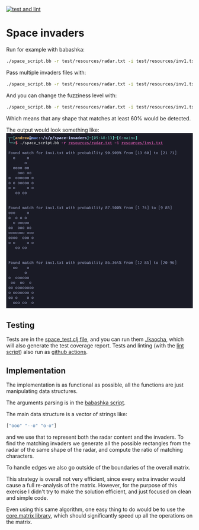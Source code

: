 [![test and lint](https://github.com/AndreaCrotti/space-invaders/actions/workflows/test.yml/badge.svg)](https://github.com/AndreaCrotti/space-invaders/actions/workflows/test.yml)

# Space invaders

Run for example with babashka:

```sh
./space_script.bb -r test/resources/radar.txt -i test/resources/inv1.txt
```

Pass multiple invaders files with:

```sh
./space_script.bb -r test/resources/radar.txt -i test/resources/inv1.txt test/resources/inv2.txt
```


And you can change the fuzziness level with:

```sh
./space_script.bb -r test/resources/radar.txt -i test/resources/inv1.txt -f 0.6
```

Which means that any shape that matches at least 60% would be detected.

The output would look something like:
![space script screenshot](./screenshot.png)

## Testing

Tests are in the [space_test.clj file](./test/space_test.clj), and you can run them [./kaocha](./kaocha), which will also generate the test coverage report.
Tests and linting (with the [lint script](./lint)) also run as [github actions](https://github.com/AndreaCrotti/space-invaders/actions).

## Implementation

The implementation is as functional as possible, all the functions are just manipulating data structures.

The arguments parsing is in the [babashka script](./space_script.bb).

The main data structure is a vector of strings like:

```clojure
["ooo" "--o" "o-o"]
```

and we use that to represent both the radar content and the invaders.
To find the matching invaders we generate all the possible rectangles from the radar of the same shape of the radar, and compute the ratio of matching characters.

To handle edges we also go outside of the boundaries of the overall matrix.

This strategy is overall not very efficient, since every extra invader would cause a full re-analysis of the matrix.
However, for the purpose of this exercise I didn't try to make the solution efficient, and just focused on clean and simple code.

Even using this same algorithm, one easy thing to do would be to use the [core.matrix library](https://github.com/mikera/core.matrix), which should significantly speed up all the operations on the matrix.
